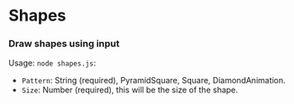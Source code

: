 # Shapes
### Draw shapes using input

Usage: `node shapes.js`:

* `Pattern`: String (required), PyramidSquare, Square, DiamondAnimation.
* `Size`: Number (required), this will be the size of the shape.
